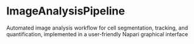 # ImageAnalysisPipeline
 Automated image analysis workflow for cell segmentation, tracking, and quantification, implemented in a user-friendly Napari graphical interface
